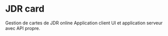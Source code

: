 # JDR card
Gestion de cartes de JDR online
Application client UI et application serveur avec API propre.
